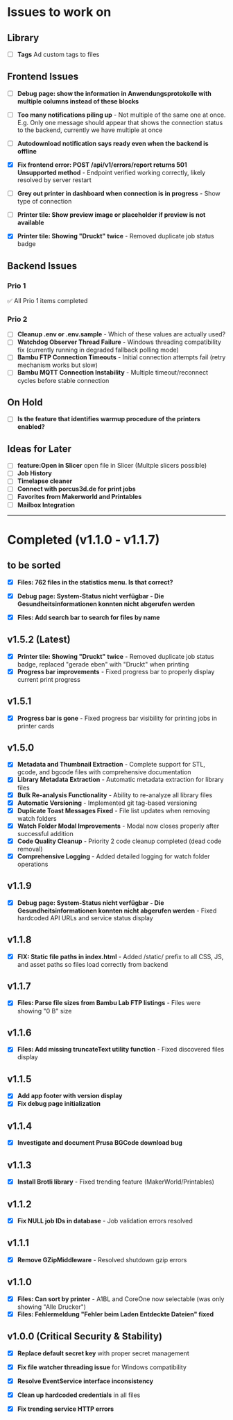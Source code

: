 
# Issues to work on

## Library
- [ ] **Tags** Ad custom tags to files

## Frontend Issues
- [ ] **Debug page: show the information in Anwendungsprotokolle with multiple columns instead of these blocks**

- [ ] **Too many notifications piling up** - Not multiple of the same one at once. E.g. Only one message should appear that shows the connection status to the backend, currently we have multiple at once
- [ ] **Autodownload notification says ready even when the backend is offline**
- [x] **Fix frontend error: POST /api/v1/errors/report returns 501 Unsupported method** - Endpoint verified working correctly, likely resolved by server restart
- [ ] **Grey out printer in dashboard when connection is in progress** - Show type of connection
- [ ] **Printer tile: Show preview image or placeholder if preview is not available**
- [x] **Printer tile: Showing "Druckt" twice** - Removed duplicate job status badge

## Backend Issues
### Prio 1
✅ All Prio 1 items completed
### Prio 2
- [ ] **Cleanup .env or .env.sample** - Which of these values are actually used?
- [ ] **Watchdog Observer Thread Failure** - Windows threading compatibility fix (currently running in degraded fallback polling mode)
- [ ] **Bambu FTP Connection Timeouts** - Initial connection attempts fail (retry mechanism works but slow)
- [ ] **Bambu MQTT Connection Instability** - Multiple timeout/reconnect cycles before stable connection

## On Hold
- [ ] **Is the feature that identifies warmup procedure of the printers enabled?**

## Ideas for Later
- [ ] **feature:Open in Slicer** open file in Slicer (Multple slicers possible)
- [ ] **Job History**
- [ ] **Timelapse cleaner**
- [ ] **Connect with porcus3d.de for print jobs**
- [ ] **Favorites from Makerworld and Printables**
- [ ] **Mailbox Integration**

---

# Completed (v1.1.0 - v1.1.7)

## to be sorted
- [x] **Files: 762 files in the statistics menu. Is that correct?**
- [x] **Debug page: System-Status nicht verfügbar - Die Gesundheitsinformationen konnten nicht abgerufen werden**
- [x] **Files: Add search bar to search for files by name**


## v1.5.2 (Latest)
- [x] **Printer tile: Showing "Druckt" twice** - Removed duplicate job status badge, replaced "gerade eben" with "Druckt" when printing
- [x] **Progress bar improvements** - Fixed progress bar to properly display current print progress

## v1.5.1
- [x] **Progress bar is gone** - Fixed progress bar visibility for printing jobs in printer cards

## v1.5.0
- [x] **Metadata and Thumbnail Extraction** - Complete support for STL, gcode, and bgcode files with comprehensive documentation
- [x] **Library Metadata Extraction** - Automatic metadata extraction for library files
- [x] **Bulk Re-analysis Functionality** - Ability to re-analyze all library files
- [x] **Automatic Versioning** - Implemented git tag-based versioning
- [x] **Duplicate Toast Messages Fixed** - File list updates when removing watch folders
- [x] **Watch Folder Modal Improvements** - Modal now closes properly after successful addition
- [x] **Code Quality Cleanup** - Priority 2 code cleanup completed (dead code removal)
- [x] **Comprehensive Logging** - Added detailed logging for watch folder operations

## v1.1.9
- [x] **Debug page: System-Status nicht verfügbar - Die Gesundheitsinformationen konnten nicht abgerufen werden** - Fixed hardcoded API URLs and service status display

## v1.1.8
- [x] **FIX: Static file paths in index.html** - Added /static/ prefix to all CSS, JS, and asset paths so files load correctly from backend

## v1.1.7
- [x] **Files: Parse file sizes from Bambu Lab FTP listings** - Files were showing "0 B" size

## v1.1.6
- [x] **Files: Add missing truncateText utility function** - Fixed discovered files display

## v1.1.5
- [x] **Add app footer with version display**
- [x] **Fix debug page initialization**

## v1.1.4
- [x] **Investigate and document Prusa BGCode download bug**

## v1.1.3
- [x] **Install Brotli library** - Fixed trending feature (MakerWorld/Printables)

## v1.1.2
- [x] **Fix NULL job IDs in database** - Job validation errors resolved

## v1.1.1
- [x] **Remove GZipMiddleware** - Resolved shutdown gzip errors

## v1.1.0
- [x] **Files: Can sort by printer** - A1BL and CoreOne now selectable (was only showing "Alle Drucker")
- [x] **Files: Fehlermeldung "Fehler beim Laden Entdeckte Dateien" fixed**

## v1.0.0 (Critical Security & Stability)
- [x] **Replace default secret key** with proper secret management
- [x] **Fix file watcher threading issue** for Windows compatibility
- [x] **Resolve EventService interface inconsistency**
- [x] **Clean up hardcoded credentials** in all files
- [x] **Fix trending service HTTP errors**



